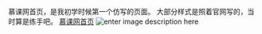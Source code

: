 慕课网首页，是我初学时候第一个仿写的页面。 大部分样式是照着官网写的，当时算是练手吧。
[慕课网首页](https://kawaii7.github.io/Mukewang/)
![enter image description here](https://github.com/kawaii7/Mukewang/blob/master/images/%E6%85%95%E8%AF%BE%E7%BD%91.gif)
